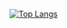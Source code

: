 [![Top Langs](https://github-readme-stats.vercel.app/api/top-langs/?username=Cookie-gg&count_private=true
)](https://github.com/anuraghazra/github-readme-stats)
